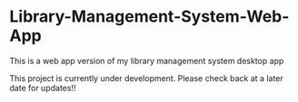 # Library-Management-System-Web-App
 This is a web app version of my library management system desktop app
 
 This project is currently under development. Please check back at a later date for updates!!

